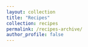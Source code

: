 ```yaml
---
layout: collection
title: "Recipes"
collection: recipes
permalink: /recipes-archive/
author_profile: false
---
```


